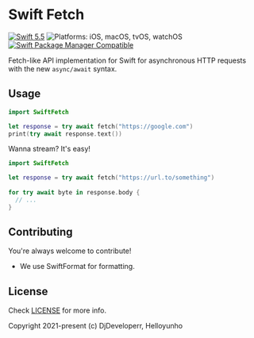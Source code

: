 # Swift Fetch

[![Swift 5.5](https://img.shields.io/badge/Swift-5.5-red.svg?style=flat-square&logo=swift)](https://swift.org)
![Platforms: iOS, macOS, tvOS, watchOS](https://img.shields.io/badge/platforms-iOS%20%7C%20macOS%20%7C%20tvOS%20%7C%20watchOS-lightgray.svg?style=flat-square)
[![Swift Package Manager Compatible](https://img.shields.io/badge/Swift%20Package%20Manager-compatible-brightgreen.svg?style=flat-square)](https://swift.org/package-manager)

Fetch-like API implementation for Swift for asynchronous HTTP requests with the new `async/await` syntax.

## Usage

```swift
import SwiftFetch

let response = try await fetch("https://google.com")
print(try await response.text())
```

Wanna stream? It's easy!

```swift
import SwiftFetch

let response = try await fetch("https://url.to/something")
    
for try await byte in response.body {
  // ...
}
```

## Contributing

You're always welcome to contribute! 

- We use SwiftFormat for formatting.

## License

Check [LICENSE](./LICENSE]) for more info.

Copyright 2021-present (c) DjDeveloperr, Helloyunho
